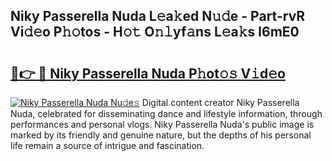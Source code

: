 ## Niky Passerella Nuda L𝚎a𝚔ed N𝚞𝚍e - Part-rvR Vi𝚍𝚎o P𝚑𝚘tos - H𝚘𝚝 O𝚗𝚕yf𝚊ns L𝚎a𝚔s l6mE0

# <h2><a href="http://kf28tv.oniu.top/?m=Niky+Passerella+Nuda">🔗👉 🔴 Niky Passerella Nuda P𝚑ot𝚘𝚜 V𝚒d𝚎o</a></h2>

[![Niky Passerella Nuda Nu𝚍e𝚜](https://i.imgur.com/0qMVB7G.gif)](http://kf28tv.oniu.top/?m=Niky+Passerella+Nuda)
Digital content creator Niky Passerella Nuda, celebrated for disseminating dance and lifestyle information, through performances and personal vlogs. Niky Passerella Nuda's public image is marked by its friendly and genuine nature, but the depths of his personal life remain a source of intrigue and fascination.  
